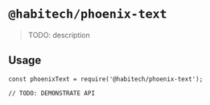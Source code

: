 # `@habitech/phoenix-text`

> TODO: description

## Usage

```
const phoenixText = require('@habitech/phoenix-text');

// TODO: DEMONSTRATE API
```
